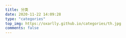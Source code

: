 ```yaml
---
title: 分类
date: 2020-11-22 14:09:28
type: "categories"
top_img: https://oxarlly.github.io/categories/th.jpg
comments: false
---
```

